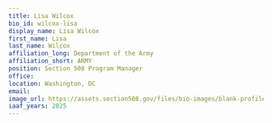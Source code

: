 ```yaml
---
title: Lisa Wilcox
bio_id: wilcox-lisa
display_name: Lisa Wilcox
first_name: Lisa
last_name: Wilcox
affiliation_long: Department of the Army
affiliation_short: ARMY
position: Section 508 Program Manager
office: 
location: Washington, DC
email: 
image_url: https://assets.section508.gov/files/bio-images/blank-profile.jpg
iaaf_years: 2025
---
```


